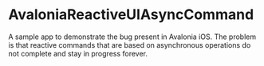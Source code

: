 # AvaloniaReactiveUIAsyncCommand
A sample app to demonstrate the bug present in Avalonia iOS. The problem is that reactive commands that are based on asynchronous operations do not complete and stay in progress forever.
